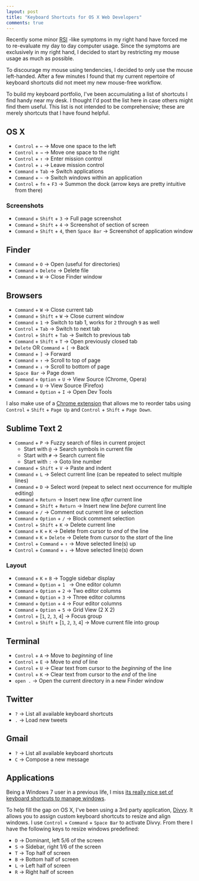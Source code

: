 ```yaml
---
layout: post
title: "Keyboard Shortcuts for OS X Web Developers"
comments: true
---
```


Recently some minor [RSI](http://en.wikipedia.org/wiki/Repetitive_strain_injury)
-like symptoms in my right hand have forced me to re-evaluate my day to day computer usage.  Since the symptoms are exclusively in my right hand, I decided to start by restricting my mouse usage as much as possible.

To discourage my mouse using tendencies, I decided to only use the mouse left-handed.  After a few minutes I found that my current repertoire of keyboard shortcuts did not meet my new mouse-free workflow.

To build my keyboard portfolio, I've been accumulating a list of shortcuts I find handy near my desk.  I thought I'd post the list here in case others might find them useful.  This list is not intended to be comprehensive; these are merely shortcuts that I have found helpful.

<!--more-->

## OS X

* `Control` + `←` → Move one space to the left
* `Control` + `→` → Move one space to the right
* `Control` + `↑` → Enter mission control
* `Control` + `↓` → Leave mission control
* `Command` + `Tab` → Switch applications
* `Command` + `~` → Switch windows within an application
* `Control` + `fn` + `F3` → Summon the dock (arrow keys are pretty intuitive from there)

### Screenshots

* `Command` + `Shift` + `3` → Full page screenshot
* `Command` + `Shift` + `4` → Screenshot of section of screen
* `Command` + `Shift` + `4`, then `Space Bar` → Screenshot of application window

## Finder

* `Command` + `O` → Open (useful for directories)
* `Command` + `Delete` → Delete file
* `Command` + `W` → Close Finder window

## Browsers

* `Command` + `W` → Close current tab
* `Command` + `Shift` + `W` → Close current window
* `Command` + `1` → Switch to tab 1, works for `2` through `9` as well
* `Control` + `Tab` → Switch to next tab
* `Control` + `Shift` + `Tab` → Switch to previous tab
* `Command` + `Shift` + `T` → Open previously closed tab
* `Delete` OR `Command` + `[` → Back
* `Command` + `]` → Forward
* `Command` + `↑` → Scroll to top of page
* `Command` + `↓` → Scroll to bottom of page
* `Space Bar` → Page down
* `Command` + `Option` + `U` → View Source (Chrome, Opera)
* `Command` + `U` → View Source (Firefox)
* `Command` + `Option` + `I` → Open Dev Tools

I also make use of a [Chrome extension](https://chrome.google.com/webstore/detail/keyboard-shortcuts-to-reo/moigagbiaanpboaflikhdhgdfiifdodd) that allows me to reorder tabs using `Control` + `Shift` + `Page Up` and `Control` + `Shift` + `Page Down`.

## Sublime Text 2

* `Command` + `P` → Fuzzy search of files in current project
  * Start with `@` → Search symbols in current file
  * Start with `#` → Search current file
  * Start with `:` → Goto line number
* `Command` + `Shift` + `V` → Paste and indent
* `Command` + `L` → Select current line (can be repeated to select multiple lines)
* `Command` + `D` → Select word (repeat to select next occurrence for multiple editing)
* `Command` + `Return` → Insert new line *after* current line
* `Command` + `Shift` + `Return` → Insert new line *before* current line
* `Command` + `/` → Comment out current line or selection
* `Command` + `Option` + `/` → Block comment selection
* `Control` + `Shift` + `K` → Delete current line
* `Command` + `K` + `K` → Delete from cursor to *end* of the line
* `Command` + `K` + `Delete` → Delete from cursor to the *start* of the line
* `Control` + `Command` + `↑` → Move selected line(s) up
* `Control` + `Command` + `↓` → Move selected line(s) down

### Layout

* `Command` + `K` + `B` → Toggle sidebar display
* `Command` + `Option` + `1 ` → One editor column
* `Command` + `Option` + `2` → Two editor columns
* `Command` + `Option` + `3` → Three editor columns
* `Command` + `Option` + `4` → Four editor columns
* `Command` + `Option` + `5` → Grid View (2 X 2)
* `Control` + [`1`, `2`, `3`, `4`] → Focus group
* `Control` + `Shift` + [`1`, `2`, `3`, `4`] → Move current file into group

## Terminal

* `Control` + `A` → Move to *beginning* of line
* `Control` + `E` → Move to *end* of line
* `Control` + `U` → Clear text from cursor to the *beginning* of the line
* `Control` + `K` → Clear text from cursor to the *end* of the line
* `open .` → Open the current directory in a new Finder window

## Twitter

* `?` → List all available keyboard shortcuts
* `.` → Load new tweets

## Gmail

* `?` → List all available keyboard shortcuts
* `C` → Compose a new message

## Applications

Being a Windows 7 user in a previous life, I miss [its really nice set of keyboard shortcuts to manage windows](http://www.techspot.com/blog/283/windows-7-improved-window-management-using-the-keyboard-hotkeys/).

To help fill the gap on OS X, I've been using a 3rd party application, [Divvy](http://mizage.com/divvy/).  It allows you to assign custom keyboard shortcuts to resize and align windows.  I use `Control` + `Command` + `Space Bar` to activate Divvy.  From there I have the following keys to resize windows predefined:	

* `D` → Dominant, left 5/6 of the screen
* `S` → Sidebar, right 1/6 of the screen
* `T` → Top half of screen
* `B` → Bottom half of screen
* `L` → Left half of screen
* `R` → Right half of screen
